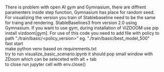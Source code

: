 There is problem with open AI gym and Gymnasium, there are diffrent paramenters inside step function, Gymnasium has place for random seed. For visualizing the version you train of Stablebaseline need to be the same for traing and rendering. StableBaselines3 from version 2.0 using Gymnasium. If you want to use gym, during installation of ViZDOOM use pip install vizdoom[gym]. For use of this code you need to add file with policy to path "./train/basic/<policy_version>" eg. "./train/basic/best_model_500"
<br />
fast start<br />
make python venv based on requirements.txt<br />
try to run visualize_basic_scenario.ipynb it should pop small window with ZDoom which can be seleceted with alt + tab<br />
to close run jupyter cell with env.close()<br />

